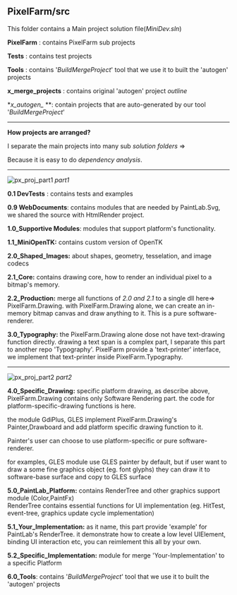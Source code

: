 PixelFarm/src
---

This folder contains a Main project solution file(_MiniDev.sln_)


**PixelFarm** : contains PixelFarm sub projects

**Tests** : contains test projects

**Tools** : contains '_BuildMergeProject_' tool that we use it to built the 'autogen' projects

**x_merge_projects** : contains original 'autogen' project _outline_

**x_autogen_* **: contain projects that are auto-generated by our tool '_BuildMergeProject_'

---

**How projects are arranged?**
 

I separate the main projects into many sub _solution folders_ =>

Because it is easy to do _dependency analysis_.

---

![px_proj_part1](https://user-images.githubusercontent.com/7447159/77893725-7fa2db00-729e-11ea-84fb-f6254df0d503.png)
_part1_



**0.1 DevTests** :  contains tests and examples

**0.9 WebDocuments**: contains modules that are needed by PaintLab.Svg, we shared the source with HtmlRender project.

**1.0_Supportive Modules**: modules that support platform's functionality.

**1.1_MiniOpenTK:** contains custom version of OpenTK



**2.0_Shaped_Images:** about shapes, geometry, tesselation, and image codecs

**2.1_Core:** contains drawing core, how to render an individual pixel to a bitmap's memory. 

**2.2_Production:** merge all functions of *2.0 and 2.1* to a single dll here=> PixelFarm.Drawing.
                    with PixelFarm.Drawing alone, we can create an in-memory bitmap canvas and 
					draw anything to it. This is a pure software-renderer.					

**3.0_Typography:** the PixelFarm.Drawing alone dose not have text-drawing function directly.
				  drawing a text span is a complex part, I separate this part to another repo 'Typography'.
				  PixelFarm provide a 'text-printer' interface, we implement that text-printer inside
				  PixelFarm.Typography.				  
				  

---

![px_proj_part2](https://user-images.githubusercontent.com/7447159/77893733-83366200-729e-11ea-85d1-6aff03eca45b.png)
_part2_ 
 
 **4.0_Specific_Drawing:** specific platform drawing, as describe above,
        PixelFarm.Drawing contains only Software Rendering part.
		the code for platform-specific-drawing functions is here.
						   
the module GdiPlus, GLES implement PixelFarm.Drawing's Painter,Drawboard
and add platform specific drawing function to it. 
						   
Painter's user can choose to use platform-specific or pure software-renderer.
						   
for examples, GLES module use GLES painter by default, but
if user want to draw a some fine graphics object (eg. font glyphs)
they can draw it to software-base surface and copy to GLES surface
						   
						   						   
						   
**5.0_PaintLab_Platform:** contains RenderTree and other graphics support module (Color,PaintFx)					   
RenderTree contains essential functions for UI implementation (eg. HitTest,
event-tree, graphics update cycle implementation)

**5.1_Your_Implementation:** as it name, this part provide 'example' for PaintLab's RenderTree.
                          it demonstrate how to create a low level UIElement,
						  binding UI interaction etc, you can reimlement this all by your own.
						  
**5.2_Specific_Implementation:** module for merge 'Your-Implementation' to a specific Platform

**6.0_Tools**: contains '_BuildMergeProject_' tool that we use it to built the 'autogen' projects

						  
						   
						   
						    
						   
 






